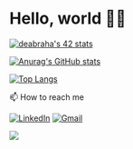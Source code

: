 # Hello, world 🧑‍🚀

[![deabraha's 42 stats](https://badge.mediaplus.ma/darkblue/deabraha)](https://github.com/oakoudad/badge42)

[![Anurag's GitHub stats](https://github-readme-stats.vercel.app/api?username=dabrafur&show_icons=true)](https://github.com/anuraghazra/github-readme-stats)

[![Top Langs](https://github-readme-stats.vercel.app/api/top-langs/?username=dabrafur&layout=compact)](https://github.com/anuraghazra/github-readme-stats)


📫 How to reach me

[![LinkedIn](https://img.shields.io/badge/LinkedIn-0077B5?style=for-the-badge&logo=linkedin&logoColor=white)](https://www.linkedin.com/debora-furlan-9b1398ab)
[![Gmail](https://img.shields.io/badge/Gmail-D14836?style=for-the-badge&logo=gmail&logoColor=white)](mailto:deabraha@student.42sp.org.br)

<!--
**dabrafur/dabrafur** is a ✨ _special_ ✨ repository because its `README.md` (this file) appears on your GitHub profile.

Here are some ideas to get you started:

- 🔭 I’m currently working on ...
- 🌱 I’m currently learning ...
- 👯 I’m looking to collaborate on ...
- 🤔 I’m looking for help with ...
- 💬 Ask me about ...
- 📫 How to reach me: ...
- 😄 Pronouns: ...
- ⚡ Fun fact: ...
-->

![](https://komarev.com/ghpvc/?username=dabrafur)
